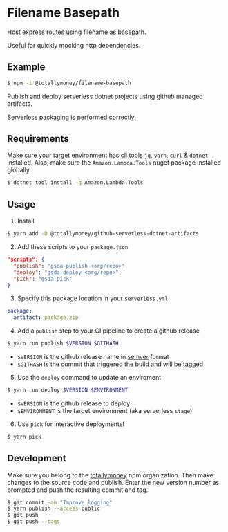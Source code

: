 # Filename Basepath

Host express routes using filename as basepath.

Useful for quickly mocking http dependencies.

## Example

```bash
$ npm -i @totallymoney/filename-basepath
```

Publish and deploy serverless dotnet projects using github managed artifacts.

Serverless packaging is performed [correctly](https://blair55.github.io/blog/serverless-package-done-right/).

## Requirements

Make sure your target environment has cli tools `jq`, `yarn`, `curl` & `dotnet` installed. Also, make sure the `Amazon.Lambda.Tools` nuget package installed globally.

```bash
$ dotnet tool install -g Amazon.Lambda.Tools
```

## Usage

1. Install

```bash
$ yarn add -D @totallymoney/github-serverless-dotnet-artifacts
```

2. Add these scripts to your `package.json`

```json
"scripts": {
  "publish": "gsda-publish <org/repo>",
  "deploy": "gsda-deploy <org/repo>",
  "pick": "gsda-pick"
}
```

3. Specify this package location in your `serverless.yml`

```yaml
package:
  artifact: package.zip
```

4. Add a `publish` step to your CI pipeline to create a github release

```bash
$ yarn run publish $VERSION $GITHASH
```

- `$VERSION` is the github release name in [semver](http://semver.org) format
- `$GITHASH` is the commit that triggered the build and will be tagged

5. Use the `deploy` command to update an enviroment

```bash
$ yarn run deploy $VERSION $ENVIRONMENT
```

- `$VERSION` is the github release to deploy
- `$ENVIRONMENT` is the target environment (aka serverless `stage`)

6. Use `pick` for interactive deployments!

```bash
$ yarn pick
```

## Development

Make sure you belong to the [totallymoney](https://www.npmjs.com/settings/totallymoney/packages) npm organization. Then make changes to the source code and publish. Enter the new version number as prompted and push the resulting commit and tag.

```bash
$ git commit -am "Improve logging"
$ yarn publish --access public
$ git push
$ git push --tags
```
